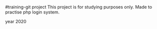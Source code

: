 #training-git project
This project is for studying purposes only.
Made to practise php login system.

year 2020

